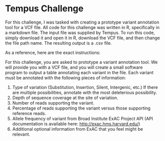# Tempus Challenge

For this challenge, I was tasked with creating a prototype variant annotation tool for a VCF file. All code for this challenge was written in R, specifically in a markdown file. The input file was supplied by Tempus. To run this code, simply download it and open it in R, download the VCF file, and then change the file path name. The resulting output is a .csv file. 

As a reference, here are the exact instructions: 

For this challenge, you are asked to prototype a variant annotation tool. We will provide you with a VCF file, and you will create a small software program to output a table annotating each variant in the file. Each variant must be annotated with the following pieces of information:
1. Type of variation (Substitution, Insertion, Silent, Intergenic, etc.) If there are multiple possibilities, annotate with the most deleterious possibility.
2. Depth of sequence coverage at the site of variation.
3. Number of reads supporting the variant.
4. Percentage of reads supporting the variant versus those supporting reference reads.
5. Allele frequency of variant from Broad Institute ExAC Project API
(API documentation is available here: http://exac.hms.harvard.edu/)
6. Additional optional information from ExAC that you feel might be relevant.




